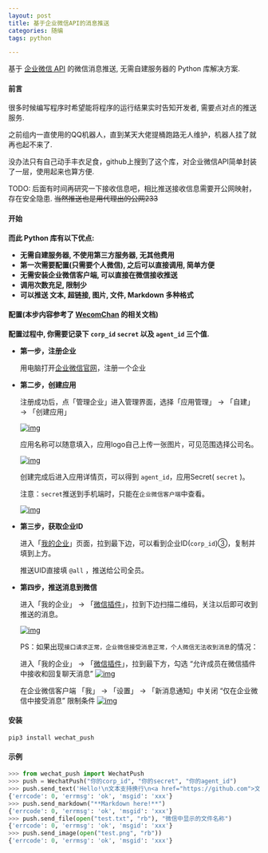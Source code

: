 ```yaml
---
layout: post
title: 基于企业微信API的消息推送
categories: 随编
tags: python

---
```



基于 [企业微信 API](https://developer.work.weixin.qq.com/document/path/90236) 的微信消息推送, 无需自建服务器的 Python 库解决方案.

#### 前言

很多时候编写程序时希望能将程序的运行结果实时告知开发者, 需要点对点的推送服务.

之前组内一直使用的QQ机器人，直到某天大佬提桶跑路无人维护，机器人挂了就再也起不来了.

没办法只有自己动手丰衣足食，github上搜到了这个库，对企业微信API简单封装了一层，使用起来也算方便.

TODO:
后面有时间再研究一下接收信息吧，相比推送接收信息需要开公网映射，存在安全隐患. ~~当然推送也是用代理出的公网233~~

#### 开始

**而此 Python 库有以下优点:**

- **无需自建服务器, 不使用第三方服务器, 无其他费用**
- **第一次需要配置(只需要个人微信), 之后可以直接调用, 简单方便**
- **无需安装企业微信客户端, 可以直接在微信接收推送**
- **调用次数充足, 限制少**
- **可以推送 文本, 超链接, 图片, 文件, Markdown 多种格式**

#### 配置(本步内容参考了 [WecomChan](https://github.com/easychen/wecomchan) 的相关文档)

**配置过程中, 你需要记录下 `corp_id` `secret` 以及 `agent_id` 三个值.**

- **第一步，注册企业**

  用电脑打开[企业微信官网](https://work.weixin.qq.com/)，注册一个企业

- **第二步，创建应用**

  注册成功后，点「管理企业」进入管理界面，选择「应用管理」 → 「自建」 → 「创建应用」

  [![img](https://camo.githubusercontent.com/c85602d131ba9fc1febf43aa851933ddaf0e7a36a7d334e2c51b497798550eea/68747470733a2f2f746865736576656e2e667471712e636f6d2f32303231303230383134333232382e706e67)](https://camo.githubusercontent.com/c85602d131ba9fc1febf43aa851933ddaf0e7a36a7d334e2c51b497798550eea/68747470733a2f2f746865736576656e2e667471712e636f6d2f32303231303230383134333232382e706e67)

  应用名称可以随意填入，应用logo自己上传一张图片，可见范围选择公司名。

  [![img](https://camo.githubusercontent.com/f590bd0f72c741936fcf081ed5ad6ad6e62fe64b003b090693457a46078c4a2a/68747470733a2f2f746865736576656e2e667471712e636f6d2f32303231303230383134333332372e706e67)](https://camo.githubusercontent.com/f590bd0f72c741936fcf081ed5ad6ad6e62fe64b003b090693457a46078c4a2a/68747470733a2f2f746865736576656e2e667471712e636f6d2f32303231303230383134333332372e706e67)

  创建完成后进入应用详情页，可以得到  `agent_id`，应用Secret( `secret` )。

  注意：`secret`推送到手机端时，只能在`企业微信客户端`中查看。

  [![img](https://camo.githubusercontent.com/ec3ddd2dd460680f9fc61acc8a1bd215fcb947608102764539c4ce43bc1e0f26/68747470733a2f2f746865736576656e2e667471712e636f6d2f32303231303230383134333535332e706e67)](https://camo.githubusercontent.com/ec3ddd2dd460680f9fc61acc8a1bd215fcb947608102764539c4ce43bc1e0f26/68747470733a2f2f746865736576656e2e667471712e636f6d2f32303231303230383134333535332e706e67)

- **第三步，获取企业ID**

  进入「[我的企业](https://work.weixin.qq.com/wework_admin/frame#profile)」页面，拉到最下边，可以看到企业ID(`corp_id`)③，复制并填到上方。

  推送UID直接填 `@all` ，推送给公司全员。

- **第四步，推送消息到微信**

  进入「我的企业」 → 「[微信插件](https://work.weixin.qq.com/wework_admin/frame#profile/wxPlugin)」，拉到下边扫描二维码，关注以后即可收到推送的消息。

  [![img](https://camo.githubusercontent.com/cada0b7dcec30ab707403c0cf22380a25442eddb44a4e173230cfab3e8e9b1b8/68747470733a2f2f746865736576656e2e667471712e636f6d2f32303231303230383134343830382e706e67)](https://camo.githubusercontent.com/cada0b7dcec30ab707403c0cf22380a25442eddb44a4e173230cfab3e8e9b1b8/68747470733a2f2f746865736576656e2e667471712e636f6d2f32303231303230383134343830382e706e67)

  PS：如果出现`接口请求正常，企业微信接受消息正常，个人微信无法收到消息`的情况：

  进入「我的企业」 → 「[微信插件](https://work.weixin.qq.com/wework_admin/frame#profile/wxPlugin)」，拉到最下方，勾选 “允许成员在微信插件中接收和回复聊天消息” [![img](https://camo.githubusercontent.com/e7f6132a7b2414f1b768124c994ae18374d078e5c7fe08b14d8e84c0947825de/68747470733a2f2f696d672e616d73312e696d676265642e78797a2f323032312f30362f30312f48504952552e6a7067)](https://camo.githubusercontent.com/e7f6132a7b2414f1b768124c994ae18374d078e5c7fe08b14d8e84c0947825de/68747470733a2f2f696d672e616d73312e696d676265642e78797a2f323032312f30362f30312f48504952552e6a7067)

  在企业微信客户端 「我」 → 「设置」 → 「新消息通知」中关闭 “仅在企业微信中接受消息” 限制条件 [![img](https://camo.githubusercontent.com/5a99484e846f78071bd1376180920ce35070211f20f1dda507880a111b017d0b/68747470733a2f2f696d672e616d73312e696d676265642e78797a2f323032312f30362f30312f48504b50582e6a7067)](https://camo.githubusercontent.com/5a99484e846f78071bd1376180920ce35070211f20f1dda507880a111b017d0b/68747470733a2f2f696d672e616d73312e696d676265642e78797a2f323032312f30362f30312f48504b50582e6a7067)

#### 安装

```shell
pip3 install wechat_push
```

#### 示例

```python
>>> from wechat_push import WechatPush
>>> push = WechatPush("你的corp_id", "你的secret", "你的agent_id")
>>> push.send_text('Hello!\n文本支持换行\n<a href="https://github.com">文本支持超链接</a>')
{'errcode': 0, 'errmsg': 'ok', 'msgid': 'xxx'}
>>> push.send_markdown("**Markdown here!**")
{'errcode': 0, 'errmsg': 'ok', 'msgid': 'xxx'}
>>> push.send_file(open("test.txt", "rb"), "微信中显示的文件名称")
{'errcode': 0, 'errmsg': 'ok', 'msgid': 'xxx'}
>>> push.send_image(open("test.png", "rb"))
{'errcode': 0, 'errmsg': 'ok', 'msgid': 'xxx'}
```
